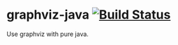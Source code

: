 # graphviz-java [![Build Status](https://travis-ci.org/nidi3/graphviz-java.svg)](https://travis-ci.org/nidi3/graphviz-java)
Use graphviz with pure java.
